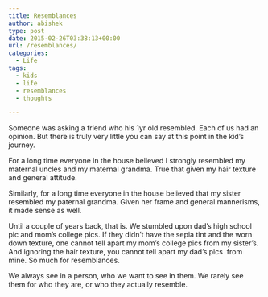 ```yaml
---
title: Resemblances
author: abishek
type: post
date: 2015-02-26T03:38:13+00:00
url: /resemblances/
categories:
  - Life
tags:
  - kids
  - life
  - resemblances
  - thoughts

---
```

Someone was asking a friend who his 1yr old resembled. Each of us had an opinion. But there is truly very little you can say at this point in the kid&#8217;s journey.&nbsp;

For a long time everyone in the house believed I strongly resembled my maternal uncles and my maternal grandma. True that given my hair texture and general attitude.&nbsp;

Similarly, for a long time everyone in the house believed that my sister resembled my paternal grandma. Given her frame and general mannerisms, it made sense as well.&nbsp;

Until a couple of years back, that is. We stumbled upon dad&#8217;s high school pic and mom&#8217;s college pics. If they didn&#8217;t have the sepia tint and the worn down texture, one cannot tell apart my mom&#8217;s college pics from my sister&#8217;s. And ignoring the hair texture, you cannot tell apart my dad&#8217;s pics &nbsp;from mine. So much for resemblances.&nbsp;

We always see in a person, who we want to see in them. We rarely see them for who they are, or who they actually resemble.&nbsp;